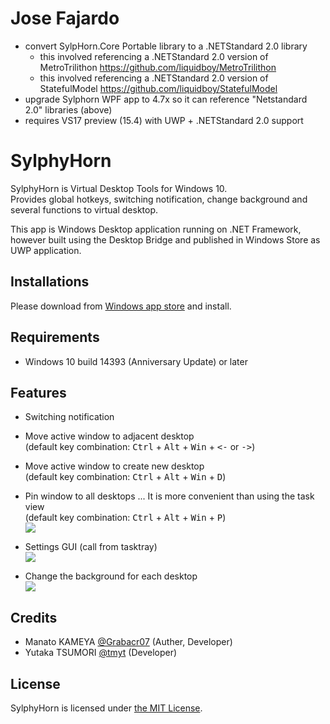 Jose Fajardo
============
* convert SylpHorn.Core Portable library to a .NETStandard 2.0 library
    - this involved referencing a .NETStandard 2.0 version of MetroTrilithon https://github.com/liquidboy/MetroTrilithon
    - this involved referencing a .NETStandard 2.0 version of StatefulModel https://github.com/liquidboy/StatefulModel
* upgrade Sylphorn WPF app to 4.7x so it can reference "Netstandard 2.0" libraries (above)
* requires VS17 preview (15.4) with UWP + .NETStandard 2.0 support

# SylphyHorn

SylphyHorn is Virtual Desktop Tools for Windows 10.  
Provides global hotkeys, switching notification, change background and several functions to virtual desktop.

This app is Windows Desktop application running on .NET Framework, however built using the Desktop Bridge and published in Windows Store as UWP application.

## Installations

Please download from [Windows app store](https://www.microsoft.com/store/apps/9nblggh58t01) and install.


## Requirements

* Windows 10 build 14393 (Anniversary Update) or later


## Features

* Switching notification
<!-- ![](https://cloud.githubusercontent.com/assets/1779073/19052151/a6be54ac-89f0-11e6-8936-9bcc2aafc1d5.gif) -->

* Move active window to adjacent desktop  
(default key combination: <kbd>Ctrl</kbd> + <kbd>Alt</kbd> + <kbd>Win</kbd> + <kbd><-</kbd> or <kbd>-></kbd>)
<!-- ![](https://cloud.githubusercontent.com/assets/1779073/19051476/22e49daa-89ee-11e6-8fe2-9734f2714871.gif) -->

* Move active window to create new desktop  
(default key combination: <kbd>Ctrl</kbd> + <kbd>Alt</kbd> + <kbd>Win</kbd> + <kbd>D</kbd>)

* Pin window to all desktops ... It is more convenient than using the task view  
(default key combination: <kbd>Ctrl</kbd> + <kbd>Alt</kbd> + <kbd>Win</kbd> + <kbd>P</kbd>)  
![](https://cloud.githubusercontent.com/assets/1779073/19052776/10050fbc-89f3-11e6-8aa9-6725424d5fca.gif)

* Settings GUI (call from tasktray)  
![](https://cloud.githubusercontent.com/assets/1779073/21098204/639a2c0e-c0ab-11e6-84f4-effa78b06bee.png)

* Change the background for each desktop  
![](https://cloud.githubusercontent.com/assets/1779073/21098210/6c4ada92-c0ab-11e6-93e8-9c7eb21faf3d.png)


## Credits

* Manato KAMEYA [@Grabacr07](https://twitter.com/Grabacr07) (Auther, Developer)
* Yutaka TSUMORI [@tmyt](https://twitter.com/tmyt) (Developer)


## License

SylphyHorn is licensed under [the MIT License](LICENSE.txt).
